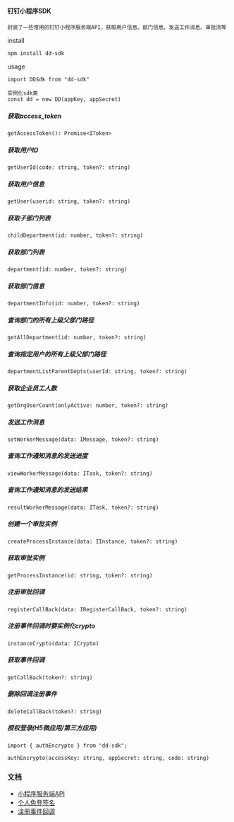 #### 钉钉小程序SDK

`封装了一些常用的钉钉小程序服务端API，获取用户信息、部门信息、发送工作消息、审批流等`

install

```
npm install dd-sdk
```

usage

```
import DDSdk from "dd-sdk"

实例化sdk类
const dd = new DD(appKey, appSecret)
```

##### 获取access_token

```
getAccessToken(): Promise<IToken>
```
##### 获取用户ID

```
getUserId(code: string, token?: string)
```

##### 获取用户信息

```
getUser(userid: string, token?: string)
```

##### 获取子部门列表

```
childDepartment(id: number, token?: string)
```

##### 获取部门列表

```
department(id: number, token?: string)
```

##### 获取部门信息

```
departmentInfo(id: number, token?: string)
```


##### 查询部门的所有上级父部门路径

```
getAllDepartment(id: number, token?: string)
```

##### 查询指定用户的所有上级父部门路径

```
departmentListParentDepts(userId: string, token?: string)
```

##### 获取企业员工人数

```
getOrgUserCount(onlyActive: number, token?: string)
```

##### 发送工作消息

```
setWorkerMessage(data: IMessage, token?: string)
```

##### 查询工作通知消息的发送进度

```
viewWorkerMessage(data: ITask, token?: string)
```

##### 查询工作通知消息的发送结果

```
resultWorkerMessage(data: ITask, token?: string)
```

##### 创建一个审批实例

```
createProcessInstance(data: IInstance, token?: string)
```

##### 获取审批实例

```
getProcessInstance(id: string, token?: string)
```

##### 注册审批回调

```
registerCallBack(data: IRegisterCallBack, token?: string)
```

##### 注册事件回调时要实例化crypto

```
instanceCrypto(data: ICrypto)
```

##### 获取事件回调

```
getCallBack(token?: string)
```

##### 删除回调注册事件

```
deleteCallBack(token?: string)
```

##### 授权登录(H5微应用/第三方应用)

```
import { authEncrypto } from "dd-sdk";

authEncrypto(accessKey: string, appSecret: string, code: string)
```


### 文档

- [小程序服务端API](https://open-doc.dingtalk.com/microapp/serverapi2)
- [个人免登签名](https://open-doc.dingtalk.com/microapp/faquestions/hxs5v9)
- [注册事件回调](https://open-doc.dingtalk.com/microapp/serverapi2/pwz3r5)